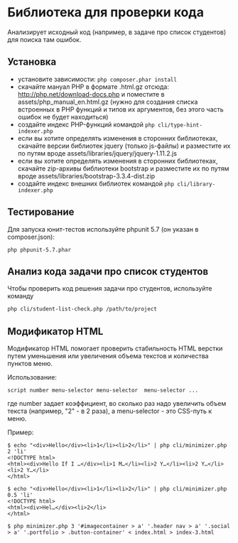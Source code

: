 # Библиотека для проверки кода

Анализирует исходный код (например, в задаче про список студентов) для поиска там ошибок.

## Установка

- установите зависимости: `php composer.phar install`
- скачайте мануал PHP в формате .html.gz отсюда: http://php.net/download-docs.php и поместите в assets/php_manual_en.html.gz (нужно для создания списка встроенных в PHP функций и типов их аргументов, без этого часть ошибок не будет находиться)
- создайте индекс PHP-функций командой `php cli/type-hint-indexer.php`
- если вы хотите определять изменения в сторонних библиотеках, скачайте версии библиотек jquery (только js-файлы) и разместите их по путям вроде assets/libraries/jquery/jquery-1.11.2.js
- если вы хотите определять изменения в сторонних библиотеках, скачайте zip-архивы библиотеки bootstrap и разместите их по путям вроде assets/libraries/bootstrap-3.3.4-dist.zip
- создайте индекс внешних библиотек командой `php cli/library-indexer.php`

## Тестирование

Для запуска юнит-тестов используйте phpunit 5.7 (он указан в composer.json):

    php phpunit-5.7.phar


## Анализ кода задачи про список студентов

Чтобы проверить код решения задачи про студентов, используйте команду

```sh
php cli/student-list-check.php /path/to/project
```

## Модификатор HTML

Модификатор HTML помогает проверить стабильность HTML верстки путем уменьшения или увеличения объема текстов и количества пунктов меню.

Использование: 

    script number menu-selector menu-selector  menu-selector ...

где number задает коэффициент, во сколько раз надо увеличить объем текста (например, "2" - в 2 раза), а menu-selector - это CSS-путь к меню.

Пример: 

    $ echo "<div>Hello</div><li>1</li><li>2</li>" | php cli/minimizer.php 2 'li' 
    <!DOCTYPE html>
    <html><div>Hello If I …</div><li>1 M…</li><li>2 Y…</li><li>2 Y…</li><li>2 Y…</li>
    </html>

    $ echo "<div>Hello</div><li>1</li><li>2</li>" | php cli/minimizer.php 0.5 'li' 
    <!DOCTYPE html>
    <html><div>Hel…</div><li>2</li>
    </html>

    $ php minimizer.php 3 '#imagecontainer > a' '.header nav > a' '.social > a' '.portfolio > .button-container' < index.html > index-3.html
